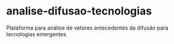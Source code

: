 # analise-difusao-tecnologias
Plataforma para análise de vetores antecedentes da difusão para tecnologias emergentes
